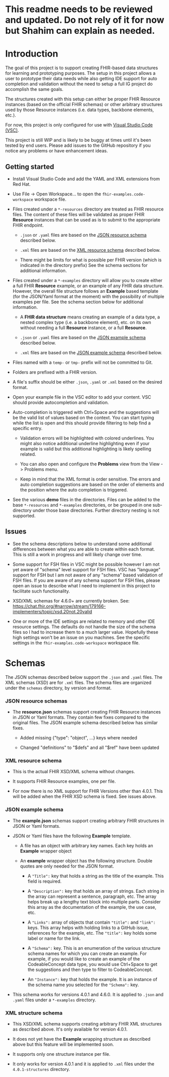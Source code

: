 # This readme needs to be reviewed and updated. Do not rely of it for now but Shahim can explain as needed.

# Introduction

The goal of this project is to support creating FHIR-based data structures for learning and prototyping purposes. The setup in this project allows a user to prototype their data needs while also getting IDE support for auto completion and validation without the need to setup a full IG project do accomplish the same goals.

The structures created with this setup can either be proper FHIR Resource instances (based on the official FHIR schemas) or other arbitrary structures used by those Resource instances (i.e. data types, backbone elements, etc.). 

For now, this project is only configured for use with [Visual Studio Code (VSC)](https://code.visualstudio.com/).

This project is still WIP and is likely to be buggy at times until it's been tested by end users. Please add issues to the GitHub repository if you notice any problems or have enhancement ideas.

## Getting started

* Install Visual Studio Code and add the YAML and XML extensions from Red Hat.

* Use File -> Open Workspace... to open the `fhir-examples.code-workspace` workspace file.

* Files created under a `*-resources` directory are treated as FHIR resource files. The content of these files will be validated as proper FHIR **Resource** instances that can be used as is to submit to the appropriate FHIR endpoint.

  * `.json` or `.yaml` files are based on the [JSON resource schema](#json-resource-schema) described below.

  * `.xml` files are based on the [XML resource schema](#xml-resource-schema) described below.

  * There might be limits for what is possible per FHIR version (which is indicated in the directory prefix) See the schema sections for additional information.

* Files created under a `*-examples` directory will allow you to create either a full FHIR **Resource** example, or an example of any FHIR data structure. However, the overall file structure follows an **Example** based template (for the JSON/Yaml format at the moment) with the possibility of multiple examples per file. See the schema section below for additional information.

  * A **FHIR data structure** means creating an example of a data type, a nested complex type (i.e. a backbone element), etc. on its own without needing a full **Resource** instance, or a full **Resource**.

  * `.json` or `.yaml` files are based on the [JSON example schema](#json-example-schema) described below.

  * `.xml` files are based on the [JSON example schema](#xml-example-schema) described below.

* Files named with a `temp-` or `tmp-` prefix will not be committed to Git.

* Folders are prefixed with a FHIR version.

* A file's suffix should be either `.json`, `.yaml` or `.xml` based on the desired format.

* Open your example file in the VSC editor to add your content. VSC should provide autocompletion and validation.

* Auto-completion is triggered with Ctrl+Space and the suggestions will be the valid list of values based on the context. You can start typing while the list is open and this should provide filtering to help find a specific entry.
  
  * Validation errors will be highlighted with colored underlines. You might also notice additional underline highlighting even if your example is valid but this additional highlighting is likely spelling related.
  
  * You can also open and configure the **Problems** view from the View -> Problems menu.

  * Keep in mind that the XML format is order sensitive. The errors and auto completion suggestions are based on the order of elements and the position where the auto completion is triggered.

* See the various **demo** files in the directories. Files can be added to the base `*-resources` and `*-examples` directories, or be grouped in one sub-directory under those base directories. Further directory nesting is not supported.  

## Issues

* See the schema descriptions below to understand some additional differences between what you are able to create within each format. This is still a work in progress and will likely change over time.

* Some support for FSH files in VSC might be possible however I am not yet aware of "schema" level support for FSH files. VSC has "language" support for FSH but I am not aware of any "schema" based validation of FSH files. If you are aware of any schema support for FSH files, please open an issue to describe what I need to implement in this project to facilitate such functionality.

* XSD/XML schemas for 4.6.0+ are currently broken. See: https://chat.fhir.org/#narrow/stream/179166-implementers/topic/xsd.20not.20valid

* One or more of the IDE settings are related to memory and other IDE resource settings. The defaults do not handle the size of the schema files so I had to increase them to a much larger value. Hopefully these high settings won't be an issue on you machines. See the specific settings in the `fhir-examples.code-workspace` workspace file.

# Schemas

The JSON schemas described below support the `.json` and `.yaml` files.  The XML schemas (XSD) are for `.xml` files. The schema files are organized under the `schemas` directory, by version and format.

### JSON resource schemas

* The **resource.json** schemas support creating FHIR Resource instances in JSON or Yaml formats. They contain few fixes compared to the original files. The JSON example schema described below has similar fixes.
    
    * Added missing {"type": "object", ...} keys where needed
    
    * Changed "definitions" to "$defs" and all "$ref" have been updated

### XML resource schema

* This is the actual FHIR XSD/XML schema without changes.

* It supports FHIR Resource examples, one per file. 

* For now there is no XML support for FHIR Versions other than 4.0.1. This will be added when the FHIR XSD schema is fixed. See issues above.

### JSON example schema

* The **example.json** schemas support creating arbitrary FHIR structures in JSON or Yaml formats.

* JSON or Yaml files have the following **Example** template.

    * A file has an object with arbitrary key names. Each key holds an **Example** wrapper object

    * An **example** wrapper object has the following structure. Double quotes are only needed for the JSON format.

        * A `"Title":` key that holds a string as the title of the example. This field is required.

        * A `"Description":` key that holds an array of strings. Each string in the array can represent a sentence, paragraph, etc.  The array helps break up a lengthy text block into multiple parts. Consider this array as the documentation of the example, the use case, etc.

        * A `"Links":` array of objects that contain `"title":` and `"link":` keys. This array helps with holding links to a GitHub issue, references for the example, etc.  The `"title":` key holds some label or name for the link.

        * A `"Schema":` key. This is an enumeration of the various structure schema names for which you can create an example. For example, if you would like to create an example of the CodeableConcept data type, you would use Ctrl+Space to get the suggestions and then type to filter to CodeableConcept.

        * An `"Instance":` key that holds the example. It is an instance of the schema name you selected for the `"Schema":` key.

* This schema works for versions 4.0.1 and 4.6.0. It is applied to `.json` and `.yaml` files under a `*-examples` directory.


### XML structure schema

* This XSD/XML schema supports creating arbitrary FHIR XML structures as described above. It's only available for version 4.0.1.

* It does not yet have the **Example** wrapping structure as described above but this feature will be implemented soon.

* It supports only one structure instance per file.

* It only works for version 4.0.1 and it is applied to `.xml` files under the `4.0.1-structures` directory.

